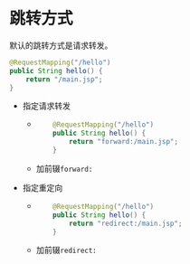 # 跳转方式

默认的跳转方式是请求转发。

```java
@RequestMapping("/hello")
public String hello() {
    return "/main.jsp";
}
```

- 指定请求转发

  - ```java
        @RequestMapping("/hello")
        public String hello() {
            return "forward:/main.jsp";
        }
    ```

  - 加前辍`forward:`

- 指定重定向

  - ```java
        @RequestMapping("/hello")
        public String hello() {
            return "redirect:/main.jsp";
        }
    ```

  - 加前辍`redirect:`

